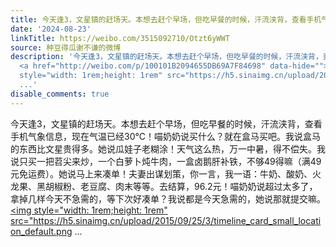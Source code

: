 ```yaml
---
title: 今天逢3，文星镇的赶场天。本想去赶个早场，但吃早餐的时候，汗流浃背，查看手机气象信息，现在气温已经30°C！喵奶奶说买什么？就在盒马买吧。我说盒马的东西比...
date: '2024-08-23'
linkTitle: https://weibo.com/3515092710/Otzt6yWWT
source: 种豆得瓜谢不谦的微博
description: '今天逢3，文星镇的赶场天。本想去赶个早场，但吃早餐的时候，汗流浃背，查看手机气象信息，现在气温已经30°C！喵奶奶说买什么？就在盒马买吧。我说盒马的东西比文星贵得多。她说瓜娃子老糊涂！天气这么热，万一中暑，得不偿失。我说只买一把苕尖来炒，一个白萝卜炖牛肉，一盒卤鹅肝补铁，不够49得嘛（满49元免运费）。她说马上来凑单！夫妻出谋划策，你一言，我一语：牛奶、酸奶、火龙果、黑胡椒粉、老豆腐、肉末等等。去结算，96.2元！喵奶奶说超过太多了，拿掉几样今天不急需的，等下次好凑单？我说都是今天急需的，她说那就提交嘛。
  <a href="http://weibo.com/p/100101B2094655DB69A7F84698" data-hide=""><span class="url-icon"><img
  style="width: 1rem;height: 1rem" src="https://h5.sinaimg.cn/upload/2015/09/25/3/timeline_card_small_location_default.png
  ...'
disable_comments: true
---
```

今天逢3，文星镇的赶场天。本想去赶个早场，但吃早餐的时候，汗流浃背，查看手机气象信息，现在气温已经30°C！喵奶奶说买什么？就在盒马买吧。我说盒马的东西比文星贵得多。她说瓜娃子老糊涂！天气这么热，万一中暑，得不偿失。我说只买一把苕尖来炒，一个白萝卜炖牛肉，一盒卤鹅肝补铁，不够49得嘛（满49元免运费）。她说马上来凑单！夫妻出谋划策，你一言，我一语：牛奶、酸奶、火龙果、黑胡椒粉、老豆腐、肉末等等。去结算，96.2元！喵奶奶说超过太多了，拿掉几样今天不急需的，等下次好凑单？我说都是今天急需的，她说那就提交嘛。 <a href="http://weibo.com/p/100101B2094655DB69A7F84698" data-hide=""><span class="url-icon"><img style="width: 1rem;height: 1rem" src="https://h5.sinaimg.cn/upload/2015/09/25/3/timeline_card_small_location_default.png ...